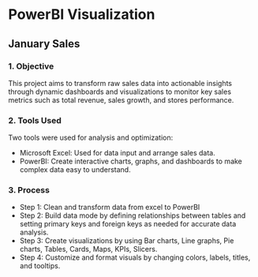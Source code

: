 # PowerBI Visualization
## January Sales
### 1. Objective
This project aims to transform raw sales data into actionable insights through dynamic dashboards and visualizations to monitor key sales metrics such as total revenue, sales growth, and stores performance.
### 2. Tools Used
Two tools were used for analysis and optimization:
- Microsoft Excel: Used for data input and arrange sales data.
- PowerBI: Create interactive charts, graphs, and dashboards to make complex data easy to understand.
### 3. Process
- Step 1: Clean and transform data from excel to PowerBI
- Step 2: Build data mode by defining relationships between tables and setting primary keys and foreign keys as needed for accurate data analysis.
- Step 3: Create visualizations by using Bar charts, Line graphs, Pie charts, Tables, Cards, Maps, KPIs, Slicers.
- Step 4: Customize and format visuals by changing colors, labels, titles, and tooltips.

